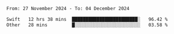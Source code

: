 
<!--START_SECTION:waka-->

```txt
From: 27 November 2024 - To: 04 December 2024

Swift   12 hrs 38 mins  ████████████████████████░   96.42 %
Other   28 mins         █░░░░░░░░░░░░░░░░░░░░░░░░   03.58 %
```

<!--END_SECTION:waka-->
